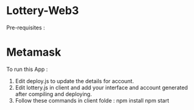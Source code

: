 # Lottery-Web3

Pre-requisites :
# Metamask 

To run this App :
1. Edit deploy.js to update the details for account.
2. Edit lottery.js in client and add your interface and account generated after compiling and deploying.
3. Follow these commands in client folde :
   npm install
   npm start
   
